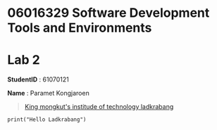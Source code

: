 # 06016329 Software Development Tools and Environments

# Lab 2

**StudentID** : 61070121

**Name** : Paramet Kongjaroen

> [King mongkut's institude of technology ladkrabang](https://www.kmitl.ac.th)

```
print("Hello Ladkrabang")
```